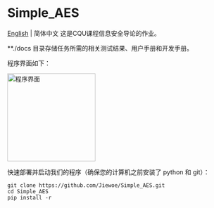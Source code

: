 # Simple_AES

<a href='../README.md'>English</a> | 简体中文
这是CQU课程信息安全导论的作业。

**./docs 目录存储任务所需的相关测试结果、用户手册和开发手册。

程序界面如下：

<img width="200px" alt="程序界面" src="https://github.com/Jiewoe/Simple_AES/assets/145518095/2e8b0e5f-8545-467c-a2dc-5cd77ba2458a">




快速部署并启动我们的程序（确保您的计算机之前安装了 python 和 git）：

```
git clone https://github.com/Jiewoe/Simple_AES.git
cd Simple_AES
pip install -r
```
